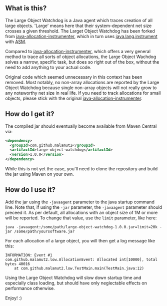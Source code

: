 
## What is this?

The Large Object Watchdog is a Java agent which traces creation of all large objects.
'Large' means here that their system-dependent net size crosses a given threshold.
The Larget Object Watchdog has been forked from [java-allocation-instrumenter], which in turn
uses [java.lang.instrument] with [ASM].

Compared to [java-allocation-instrumenter], which offers a very general method to trace all sorts
of object allocations, the Large Object Wachdog solves a narrow, specific task, but does so
right out of the box, without the need to add anything to your actual code.

Original code which seemed unnecessary in this context has been removed. Most notably, 
no non-array allocations are reported by the Large Object Watchdog because single non-array
objects will not really grow to any noteworthy net size in real life. 
If you need to track allocations for small objects, please stick with the original 
[java-allocation-instrumenter].

## How do I get it?

The compiled jar should eventually become available from Maven Central via:

```xml
<dependency>
  <groupId>com.github.malamut2</groupId>
  <artifactId>large-object-watchdog</artifactId>
  <version>1.0.0</version>
</dependency>
```

While this is not yet the case, you'll need to clone the repository and build the jar using Maven
on your own.

## How do I use it?

Add the jar using the `-javaagent` parameter to the java startup command line. Note that, if using
the `-jar` parameter, the `-javaagent` parameter should preceed it. As per default, all allocations
with an object size of 1M or more will be reported. To change that value, use the `limit` parameter,
like here: 

```
java -javaagent:/some/path/large-object-watchdog-1.0.0.jar=limit=20k -jar /some/path/yoursoftware.jar 
```

For each allocation of a large object, you will then get a log message like this:

```
INFORMATION: Event #1
com.github.malamut2.low.AllocationEvent: Allocated int[10000], total bytes 40016
	at com.github.malamut2.low.TestMain.main(TestMain.java:12)
```

Using the Large Object Watchdog will slow down startup time and especially class loading, but should
have only neglectable effects on performance otherwise.

Enjoy! :)

[java.lang.instrument]: http://java.sun.com/javase/7/docs/api/java/lang/instrument/package-summary.html
[ASM]: http://asm.ow2.org/
[java-allocation-instrumenter]: https://github.com/google/allocation-instrumenter
